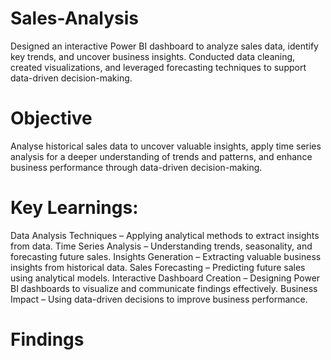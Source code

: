 # Sales-Analysis
Designed an interactive Power BI dashboard to analyze sales data, identify key trends, and uncover business insights. Conducted data cleaning, created visualizations, and leveraged forecasting techniques to support data-driven decision-making.
# Objective
Analyse historical sales data to uncover valuable insights, apply time series analysis for a deeper understanding of trends and patterns, and enhance business performance through data-driven decision-making.
# Key Learnings: 
Data Analysis Techniques – Applying analytical methods to extract insights from data. 
Time Series Analysis – Understanding trends, seasonality, and forecasting future sales. 
Insights Generation – Extracting valuable business insights from historical data. 
Sales Forecasting – Predicting future sales using analytical models. 
Interactive Dashboard Creation – Designing Power BI dashboards to visualize and communicate findings effectively. 
Business Impact – Using data-driven decisions to improve business performance.
# Findings
